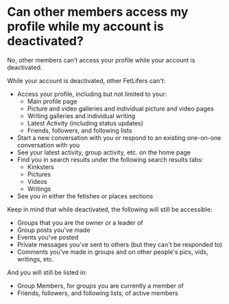 # Can other members access my profile while my account is deactivated?

No, other members can’t access your profile while your account is deactivated.

While your account is deactivated, other FetLifers can't:

- Access your profile, including but not limited to your:
  - Main profile page
  - Picture and video galleries and individual picture and video pages
  - Writing galleries and individual writing
  - Latest Activity (including status updates)
  - Friends, followers, and following lists
- Start a new conversation with you or respond to an existing one-on-one conversation with you
- See your latest activity, group activity, etc. on the home page
- Find you in search results under the following search results tabs:
  - Kinksters
  - Pictures
  - Videos
  - Writings
- See you in either the fetishes or places sections

Keep in mind that while deactivated, the following will still be accessible:

- Groups that you are the owner or a leader of
- Group posts you've made
- Events you've posted
- Private messages you've sent to others (but they can't be responded to)
- Comments you've made in groups and on other people's pics, vids, writings, etc.

And you will still be listed in:

- Group Members, for groups you are currently a member of
- Friends, followers, and following lists, of active members
